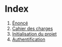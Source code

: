 # Index

1. [Énoncé](Enonce.md)
1. [Cahier des charges](CahierDesCharges.md)
1. [Initialisation du projet](InitialisationDuProjet.md)
1. [Authentification](Authentification.md)